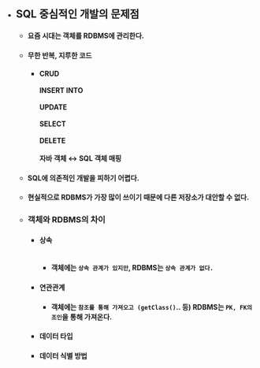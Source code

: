 - ## SQL 중심적인 개발의 문제점
  - #### 요즘 시대는 객체를 RDBMS에 관리한다.
  - #### 무한 반복, 지루한 코드
    - #### CRUD <br><br> INSERT INTO <br><br> UPDATE <br><br> SELECT <br><br> DELETE <br><br> 자바 객체 ↔ SQL 객체 매핑
  - #### SQL에 의존적인 개발을 피하기 어렵다.
  - #### 현실적으로 RDBMS가 가장 많이 쓰이기 때문에 다른 저장소가 대안할 수 없다.
  - ### 객체와 RDBMS의 차이
    - #### 상속 <br><br> 
      - #### 객체에는 `상속 관계가 있지만`, RDBMS는 `상속 관계가 없다.`
    - #### 연관관계
      - #### 객체에는 `참조를 통해 가져오고 (getClass()`.. 등) RDBMS는 `PK, FK의 조인`을 통해 가져온다.
    - #### 데이터 타입
    - #### 데이터 식별 방법
  
